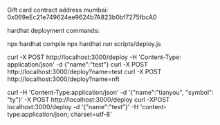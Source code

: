 Gift card contract address mumbai: 0x069eEc21e749624ee9624b7A823b0bf7275fbcA0

hardhat deployment commands:

npx hardhat compile
npx hardhat run scripts/deploy.js

curl -X POST http://localhost:3000/deploy -H 'Content-Type: application/json' -d {"name":"test"}
curl -X POST http://localhost:3000/deploy?name=test
curl -X POST http://localhost:3000/deploy?name=nft

curl -H 'Content-Type:application/json' -d '{"name":"tianyou", "symbol": "ty"}' -X POST http://localhost:3000/deploy
curl -XPOST localhost:3000/deploy -d '{"name":"test"}' -H 'content-type:application/json; charset=utf-8'